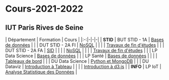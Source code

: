 # Cours-2021-2022

## IUT Paris Rives de Seine 

| Département | Formation | Cours |
|:-:|-|-|-|
| **STID** | BUT STID - 1A    | [Bases de données](stid-1a--bd) |
|          | DUT STID - 2A FI | [NoSQL](stid-2afi--nosql) |
|          |                  | [Travaux de fin d'études](stid-2afi--tfe) |
|          | DUT STID - 2A FA | [SID](stid-2afa--sid/) |
|          |                  | [NoSQL](stid-2afa--nosql) |
|          |                  | [Travaux de fin d'études](stid-2afa--tfe) |
|          | LP Data Science  | [Bases de données](lp-ds--bd) |
|          | LP Santé         | [Bases de données](lp-sante--bd) |
|          |                  | [Tableaux de bord](lp-sante--tdb) |
|          | DU Data Science  | [Python et MongoDB](du-ads) |
|          | DU Dataviz       | [Introduction à Tableau](du-dataviz/tableau) |
|          |                  | [Introduction à d3.js](du-dataviz/d3js) |
| **INFO** | LP IoT           | [Analyse Statistique des Données](lp-iot--python-ds) |

